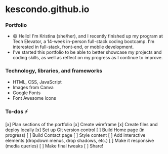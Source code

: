 # kescondo.github.io
### Portfolio
- 😄 Hello! I'm Kristina (she/her), and I recently finished up my program at Tech Elevator, a 14-week in-person full-stack coding bootcamp. I'm interested in full-stack, front-end, or mobile development.
- I've started this portfolio to be able to better showcase my projects and coding skills, as well as reflect on my progress as I continue to improve.

### Technology, libraries, and frameworks
- HTML, CSS, JavaScript
- Images from Canva
- Google Fonts
- Font Awesome icons

### To-dos ⚡
[x] Plan sections of the portfolio
[x] Create wireframe
[x] Create files and deploy locally
[x] Set up Git version control
[ ] Build Home page (in progress)
[ ] Build Contact page
[ ] Style content
[ ] Add interactive elements (dropdown menus, drop shadows, etc.)
[ ] Make it responsive (media queries)
[ ] Make final tweaks
[ ] Share!